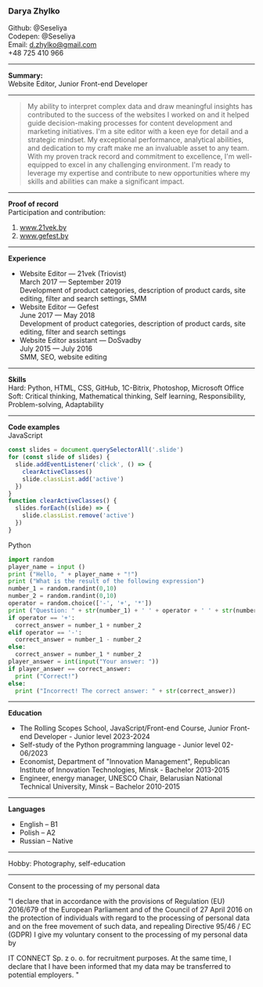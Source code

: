 ### Darya Zhylko

Github: @Seseliya  
Codepen: @Seseliya  
Email: d.zhylko@gmail.com  
+48 725 410 966 

---
**Summary:**                    
Website Editor, Junior Front-end Developer  

---
> My ability to interpret complex data and draw meaningful insights has contributed to the success of the websites I worked on and it helped guide decision-making processes for content development and marketing initiatives. I'm a site editor with a keen eye for detail and a strategic mindset. My exceptional performance, analytical abilities, and dedication to my craft make me an invaluable asset to any team. With my proven track record and commitment to excellence, I'm well-equipped to excel in any challenging environment. I'm ready to leverage my expertise and contribute to new opportunities where my skills and abilities can make a significant impact.  

---
**Proof of record**  
Participation and contribution:  
1. [www.21vek.by ](http://www.21vek.by/)  
2. [www.gefest.by ](www.gefest.by)    

---
**Experience**  
- Website Editor — 21vek (Triovist)  
March 2017 — September 2019  
Development of product categories, description of product cards, site editing, filter and search settings, SMM  
- Website Editor — Gefest  
June 2017 — May 2018  
Development of product categories, description of product cards, site editing, filter and search settings  
- Website Editor assistant — DoSvadby  
July 2015 — July 2016  
SMM, SEO, website editing  

---
**Skills**  
Hard: Python, HTML, CSS, GitHub, 1С-Bitrix, Photoshop, Microsoft Office  
Soft: Critical thinking, Mathematical thinking, Self learning, Responsibility, Problem-solving, Adaptability  

---
**Code examples**  
JavaScript  
```javascript  
const slides = document.querySelectorAll('.slide')
for (const slide of slides) {
  slide.addEventListener('click', () => {
    clearActiveClasses()
    slide.classList.add('active')
  })
}
function clearActiveClasses() {
  slides.forEach((slide) => {
    slide.classList.remove('active')
  })
}
```
Python  
```python
import random
player_name = input ()
print ("Hello, " + player_name + "!")
print ("What is the result of the following expression")
number_1 = random.randint(0,10)
number_2 = random.randint(0,10)
operator = random.choice(['-', '+', '*'])
print ("Question: " + str(number_1) + ' ' + operator + ' ' + str(number_2))
if operator == '+':
  correct_answer = number_1 + number_2
elif operator == '-':
  correct_answer = number_1 - number_2
else:
  correct_answer = number_1 * number_2
player_answer = int(input("Your answer: "))
if player_answer == correct_answer:
  print ("Correct!")
else:
  print ("Incorrect! The correct answer: " + str(correct_answer))
```  

--- 
**Education** 
- The Rolling Scopes School, JavaScript/Front-end Course, Junior Front-end Developer - Junior level 2023-2024
- Self-study of the Python programming language - Junior level 02-06/2023  
- Economist, Department of "Innovation Management", Republican Institute of Innovation Technologies, Minsk - Bachelor  2013-2015  
- Engineer, energy manager, UNESCO Chair, Belarusian National Technical University, Minsk – Bachelor 2010-2015  

---
**Languages**  
- English – B1  
- Polish – A2  
- Russian – Native

---

Hobby: Photography, self-education  

---  
Consent to the processing of my personal data  

"I declare that in accordance with the provisions of Regulation (EU) 2016/679 of the European Parliament and of the Council of 27 April 2016 on the protection of individuals with regard to the processing of personal data and on the free movement of such data, and repealing Directive 95/46 / EC (GDPR) I give my voluntary consent to the processing of my personal data by  

IT CONNECT Sp. z o. o. for recruitment purposes. At the same time, I declare that I have been informed that my data may be transferred to potential employers. "  
